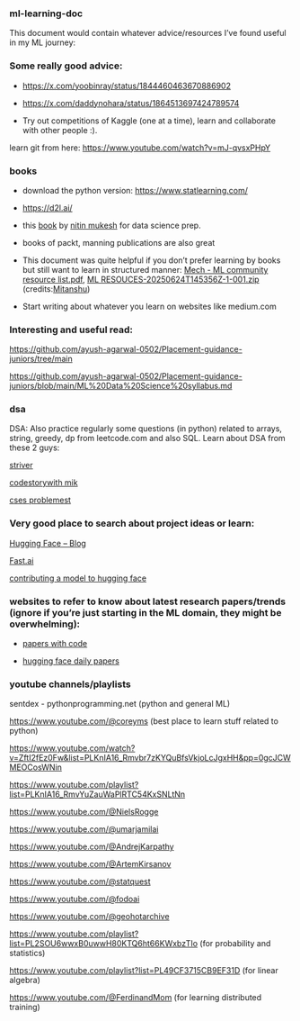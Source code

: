 ### ml-learning-doc

This document would contain whatever advice/resources I’ve found useful in my ML journey:

### Some really good advice:

- https://x.com/yoobinray/status/1844460463670886902

- https://x.com/daddynohara/status/1864513697424789574

- Try out competitions of Kaggle (one at a time), learn and collaborate with other people :).

learn git from here: https://www.youtube.com/watch?v=mJ-qvsxPHpY

### books 

- download the python version: https://www.statlearning.com/
- https://d2l.ai/
- this [book](https://drive.google.com/file/d/1tb2-tkoeO8Hcr34y_ABDAe2MyCOdW6oB/view?usp=sharing) by [nitin mukesh](https://www.linkedin.com/in/nitinmukeshiitb) for data science prep.
- books of packt, manning publications are also great

- This document was quite helpful if you don’t prefer learning by books but still want to learn in structured manner: [Mech - ML community resource list.pdf](https://drive.google.com/file/d/1uG3kMT51sEfZZAUatOvna_1uieaaK15z/view?usp=sharing), [ML RESOUCES-20250624T145356Z-1-001.zip](https://drive.google.com/file/d/1ROdHTGgtuvN_igUWmqr8LUoZ-NNF-8BD/view?usp=sharing) 
(credits:[Mitanshu](https://www.linkedin.com/in/mitanshu-chakrawarty-a312081b4))

- Start writing about whatever you learn on websites like medium.com 

### Interesting and useful read: 

https://github.com/ayush-agarwal-0502/Placement-guidance-juniors/tree/main

https://github.com/ayush-agarwal-0502/Placement-guidance-juniors/blob/main/ML%20Data%20Science%20syllabus.md

### dsa

DSA: Also practice regularly some questions (in python) related to arrays, string, greedy, dp from leetcode.com and also SQL. Learn about DSA from these 2 guys:

[striver](https://takeuforward.org/strivers-a2z-dsa-course/strivers-a2z-dsa-course-sheet-2/)

[codestorywith mik](https://www.youtube.com/@codestorywithMIK)

[cses problemest](https://cses.fi/problemset/)


### Very good place to search about project ideas or learn: 

[Hugging Face – Blog](https://huggingface.co/blog)

[Fast.ai](https://www.fast.ai/)

[contributing a model to hugging face](https://docs.google.com/document/d/17klnzZYQ6SAgQodQXQJMDoM0Popq-MuvpVvsW2EsHOI/edit?usp=sharing)

### websites to refer to know about latest research papers/trends (ignore if you’re just starting in the ML domain, they might be overwhelming):

- [papers with code](https://paperswithcode.com/)

- [hugging face daily papers](https://huggingface.co/papers)

### youtube channels/playlists

sentdex - pythonprogramming.net (python and general ML)

https://www.youtube.com/@coreyms (best place to learn stuff related to python)

https://www.youtube.com/watch?v=ZftI2fEz0Fw&list=PLKnIA16_Rmvbr7zKYQuBfsVkjoLcJgxHH&pp=0gcJCWMEOCosWNin

https://www.youtube.com/playlist?list=PLKnIA16_RmvYuZauWaPlRTC54KxSNLtNn

https://www.youtube.com/@NielsRogge

https://www.youtube.com/@umarjamilai

https://www.youtube.com/@AndrejKarpathy

https://www.youtube.com/@ArtemKirsanov

https://www.youtube.com/@statquest

https://www.youtube.com/@fodoai

https://www.youtube.com/@geohotarchive

https://www.youtube.com/playlist?list=PL2SOU6wwxB0uwwH80KTQ6ht66KWxbzTIo (for probability and statistics)

https://www.youtube.com/playlist?list=PL49CF3715CB9EF31D (for linear algebra)

https://www.youtube.com/@FerdinandMom (for learning distributed training)
